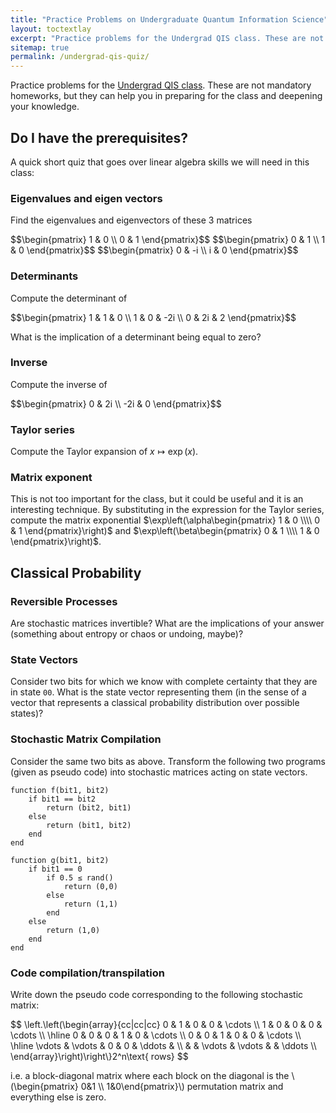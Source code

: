 ```yaml
---
title: "Practice Problems on Undergraduate Quantum Information Science"
layout: toctextlay
excerpt: "Practice problems for the Undergrad QIS class. These are not mandatory homeworks, but they can help you in preparing for the class and deepening your knowledge."
sitemap: true
permalink: /undergrad-qis-quiz/
---
```


Practice problems for the [Undergrad QIS class](/undergrad-qis). These are not mandatory homeworks, but they can help you in preparing for the class and deepening your knowledge.

## Do I have the prerequisites?

A quick short quiz that goes over linear algebra skills we will need in this class:

### Eigenvalues and eigen vectors

Find the eigenvalues and eigenvectors of these 3 matrices

<div>
$$\begin{pmatrix} 1 & 0 \\ 0 & 1 \end{pmatrix}$$
$$\begin{pmatrix} 0 & 1 \\ 1 & 0 \end{pmatrix}$$
$$\begin{pmatrix} 0 & -i \\ i & 0 \end{pmatrix}$$
</div>

### Determinants

Compute the determinant of 

<div>
$$\begin{pmatrix} 1 & 1 & 0 \\ 1 & 0 & -2i \\ 0 & 2i & 2 \end{pmatrix}$$
</div>

What is the implication of a determinant being equal to zero?

### Inverse

Compute the inverse of

<div>
$$\begin{pmatrix} 0 & 2i \\ -2i & 0 \end{pmatrix}$$
</div>

### Taylor series

Compute the Taylor expansion of $x\mapsto\exp(x)$.

### Matrix exponent

This is not too important for the class, but it could be useful and it is an interesting technique. By substituting in the expression for the Taylor series, compute the matrix exponential $\exp\left(\alpha\begin{pmatrix} 1 & 0 \\\\ 0 & 1 \end{pmatrix}\right)$ and $\exp\left(\beta\begin{pmatrix} 0 & 1 \\\\ 1 & 0 \end{pmatrix}\right)$.

## Classical Probability

### Reversible Processes

Are stochastic matrices invertible? What are the implications of your answer (something about entropy or chaos or undoing, maybe)?

### State Vectors

Consider two bits for which we know with complete certainty that they are in state `00`. What is the state vector representing them (in the sense of a vector that represents a classical probability distribution over possible states)?

### Stochastic Matrix Compilation

Consider the same two bits as above. Transform the following two programs (given as pseudo code) into stochastic matrices acting on state vectors.

```
function f(bit1, bit2)
    if bit1 == bit2
        return (bit2, bit1)
    else
        return (bit1, bit2)
    end
end
```

```
function g(bit1, bit2)
    if bit1 == 0
        if 0.5 ≤ rand()
            return (0,0)
        else
            return (1,1)
        end
    else
        return (1,0)
    end
end
```

### Code compilation/transpilation

Write down the pseudo code corresponding to the following stochastic matrix:

<div>
$$ \left.\left(\begin{array}{cc|cc|cc}
0 & 1 & 0 & 0 & \cdots \\
1 & 0 & 0 & 0 & \cdots \\
\hline
0 & 0 & 0 & 1 & 0 & \cdots \\
0 & 0 & 1 & 0 & 0 & \cdots \\
\hline
\vdots & \vdots & 0 & 0 & \ddots & \\
  &   & \vdots & \vdots &  & \ddots \\
\end{array}\right)\right\}2^n\text{ rows} $$
</div>

i.e. a block-diagonal matrix where each block on the diagonal is the \\(\begin{pmatrix} 0&1 \\\\ 1&0\end{pmatrix}\\) permutation matrix and everything else is zero.

